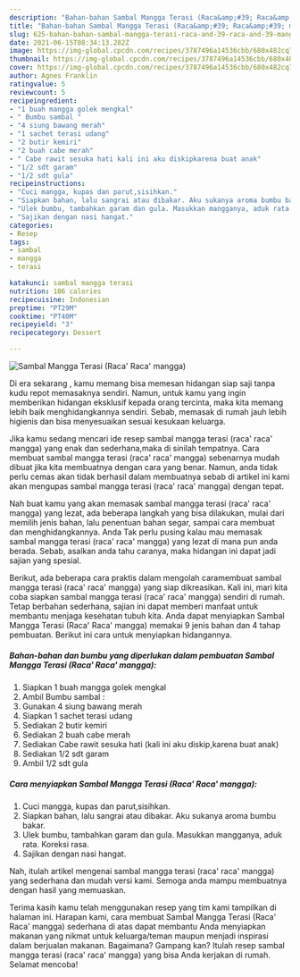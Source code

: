 ```yaml
---
description: "Bahan-bahan Sambal Mangga Terasi (Raca&amp;#39; Raca&amp;#39; mangga) yang nikmat dan Mudah Dibuat"
title: "Bahan-bahan Sambal Mangga Terasi (Raca&amp;#39; Raca&amp;#39; mangga) yang nikmat dan Mudah Dibuat"
slug: 625-bahan-bahan-sambal-mangga-terasi-raca-and-39-raca-and-39-mangga-yang-nikmat-dan-mudah-dibuat
date: 2021-06-15T08:34:13.282Z
image: https://img-global.cpcdn.com/recipes/3787496a14536cbb/680x482cq70/sambal-mangga-terasi-raca-raca-mangga-foto-resep-utama.jpg
thumbnail: https://img-global.cpcdn.com/recipes/3787496a14536cbb/680x482cq70/sambal-mangga-terasi-raca-raca-mangga-foto-resep-utama.jpg
cover: https://img-global.cpcdn.com/recipes/3787496a14536cbb/680x482cq70/sambal-mangga-terasi-raca-raca-mangga-foto-resep-utama.jpg
author: Agnes Franklin
ratingvalue: 5
reviewcount: 5
recipeingredient:
- "1 buah mangga golek mengkal"
- " Bumbu sambal "
- "4 siung bawang merah"
- "1 sachet terasi udang"
- "2 butir kemiri"
- "2 buah cabe merah"
- " Cabe rawit sesuka hati kali ini aku diskipkarena buat anak"
- "1/2 sdt garam"
- "1/2 sdt gula"
recipeinstructions:
- "Cuci mangga, kupas dan parut,sisihkan."
- "Siapkan bahan, lalu sangrai atau dibakar. Aku sukanya aroma bumbu bakar."
- "Ulek bumbu, tambahkan garam dan gula. Masukkan mangganya, aduk rata. Koreksi rasa."
- "Sajikan dengan nasi hangat."
categories:
- Resep
tags:
- sambal
- mangga
- terasi

katakunci: sambal mangga terasi 
nutrition: 106 calories
recipecuisine: Indonesian
preptime: "PT29M"
cooktime: "PT40M"
recipeyield: "3"
recipecategory: Dessert

---
```



![Sambal Mangga Terasi (Raca&#39; Raca&#39; mangga)](https://img-global.cpcdn.com/recipes/3787496a14536cbb/680x482cq70/sambal-mangga-terasi-raca-raca-mangga-foto-resep-utama.jpg)

Di era  sekarang , kamu memang bisa memesan hidangan siap saji tanpa kudu repot memasaknya sendiri. Namun, untuk kamu yang ingin memberikan hidangan eksklusif kepada orang tercinta, maka kita memang lebih baik menghidangkannya sendiri. Sebab, memasak di rumah jauh lebih higienis dan bisa menyesuaikan sesuai kesukaan keluarga.

Jika kamu sedang mencari ide resep sambal mangga terasi (raca&#39; raca&#39; mangga) yang enak dan sederhana,maka di sinilah tempatnya. Cara membuat sambal mangga terasi (raca&#39; raca&#39; mangga)  sebenarnya mudah dibuat jika kita membuatnya dengan cara yang benar. Namun, anda tidak perlu cemas akan tidak berhasil dalam membuatnya 
sebab di artikel ini kami akan mengupas sambal mangga terasi (raca&#39; raca&#39; mangga) dengan tepat.  



Nah buat kamu yang akan memasak sambal mangga terasi (raca&#39; raca&#39; mangga) yang lezat, ada beberapa langkah yang bisa dilakukan, mulai dari memilih jenis bahan, lalu penentuan bahan segar, sampai cara membuat dan menghidangkannya. Anda Tak perlu pusing kalau mau memasak sambal mangga terasi (raca&#39; raca&#39; mangga) yang lezat di mana pun anda berada. Sebab, asalkan anda  tahu caranya, maka hidangan ini dapat jadi sajian yang spesial.

Berikut, ada beberapa cara praktis  dalam mengolah caramembuat sambal mangga terasi (raca&#39; raca&#39; mangga) yang siap dikreasikan. Kali ini, mari kita coba siapkan sambal mangga terasi (raca&#39; raca&#39; mangga) sendiri di rumah. Tetap berbahan sederhana, sajian ini dapat memberi manfaat untuk membantu menjaga kesehatan tubuh kita. Anda dapat menyiapkan Sambal Mangga Terasi (Raca&#39; Raca&#39; mangga) memakai 9 jenis bahan dan 4 tahap pembuatan. Berikut ini cara untuk menyiapkan hidangannya.

<!--inarticleads1-->

##### Bahan-bahan dan bumbu yang diperlukan dalam pembuatan Sambal Mangga Terasi (Raca&#39; Raca&#39; mangga):

1. Siapkan 1 buah mangga golek mengkal
1. Ambil  Bumbu sambal :
1. Gunakan 4 siung bawang merah
1. Siapkan 1 sachet terasi udang
1. Sediakan 2 butir kemiri
1. Sediakan 2 buah cabe merah
1. Sediakan  Cabe rawit sesuka hati (kali ini aku diskip,karena buat anak)
1. Sediakan 1/2 sdt garam
1. Ambil 1/2 sdt gula




<!--inarticleads2-->

##### Cara menyiapkan Sambal Mangga Terasi (Raca&#39; Raca&#39; mangga):

1. Cuci mangga, kupas dan parut,sisihkan.
1. Siapkan bahan, lalu sangrai atau dibakar. Aku sukanya aroma bumbu bakar.
1. Ulek bumbu, tambahkan garam dan gula. Masukkan mangganya, aduk rata. Koreksi rasa.
1. Sajikan dengan nasi hangat.




Nah, itulah artikel mengenai  sambal mangga terasi (raca&#39; raca&#39; mangga)  yang sederhana dan mudah versi kami. Semoga anda mampu membuatnya dengan hasil yang memuaskan. 

Terima kasih kamu telah menggunakan resep yang tim kami tampilkan di halaman ini. Harapan kami, cara membuat  Sambal Mangga Terasi (Raca&#39; Raca&#39; mangga) sederhana di atas dapat membantu Anda menyiapkan makanan yang nikmat untuk keluarga/teman maupun menjadi inspirasi dalam berjualan makanan. Bagaimana? Gampang kan? Itulah resep sambal mangga terasi (raca&#39; raca&#39; mangga) yang bisa Anda kerjakan di rumah. Selamat mencoba!

